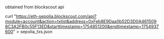 obtained from blockscout api

curl "https://eth-sepolia.blockscout.com/api?module=account&action=txlist&address=0xFeb8E9Daa0b52D3D0A4615098C3A2FB0c55F13ED&starttimestamp=1754851200&endtimestamp=1754937600" > sepolia_txs.json